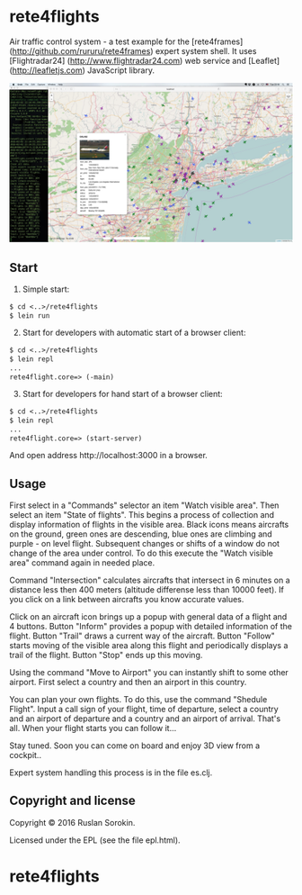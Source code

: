 # rete4flights

Air traffic control system - a test example for the [rete4frames] (http://github.com/rururu/rete4frames) expert system shell.
It uses [Flightradar24] (http://www.flightradar24.com) web service and [Leaflet] (http://leafletjs.com) JavaScript library.

![screenshot](screenshot.jpg)

## Start

1. Simple start:
```
$ cd <..>/rete4flights
$ lein run
```
2. Start for developers with automatic start of a browser client:
```
$ cd <..>/rete4flights
$ lein repl
...
rete4flight.core=> (-main)
```
3. Start for developers for hand start of a browser client:
```
$ cd <..>/rete4flights
$ lein repl
...
rete4flight.core=> (start-server)
```
And open address http://localhost:3000 in a browser.

## Usage

First select in a "Commands" selector an item "Watch visible area". Then select an item "State of flights". This begins a process of collection and display information of flights in the visible area. Black icons means aircrafts on the ground, green ones are descending, blue ones are climbing and purple - on level flight. Subsequent changes or shifts of a window do not change of the area under control.
To do this execute the "Watch visible area" command again in needed place.

Command "Intersection" calculates aircrafts that intersect in 6 minutes on a distance less then 400 meters (altitude differense less than 10000 feet). If you click on a link between aircrafts you know accurate values.

Click on an aircraft icon brings up a popup with general data of a flight and 4 buttons. Button "Inform" provides a popup with detailed information of the flight. Button "Trail" draws a current way of the aircraft. Button "Follow" starts moving of the visible area along this flight and periodically displays a trail of the flight. Button "Stop" ends up this moving.

Using the command "Move to Airport" you can instantly shift to some other airport. First select a country and then an airport in this country.

You can plan your own flights. To do this, use the command "Shedule Flight". Input a call sign of your flight, time of departure, select a country and an airport of departure and a country and an airport of arrival. That's all. When your flight starts you can follow it...

Stay tuned. Soon you can come on board and enjoy 3D view from a cockpit..

Expert system handling this process is in the file es.clj.

Copyright and license
----

Copyright © 2016 Ruslan Sorokin.

Licensed under the EPL (see the file epl.html).
# rete4flights
